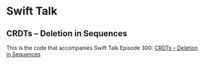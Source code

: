 # Swift Talk
## CRDTs – Deletion in Sequences

This is the code that accompanies Swift Talk Episode 300: [CRDTs – Deletion in Sequences](https://talk.objc.io/episodes/S01E300-crdts-deletion-in-sequences)
